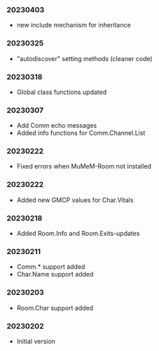 ### 20230403

  * new include mechanism for inheritance

### 20230325

  * "autodiscover" setting methods (cleaner code)

### 20230318

  * Global class functions updated

### 20230307

  * Add Comm echo messages
  * Added info functions for Comm.Channel.List

### 20230222

  * Fixed errors when MuMeM-Room not installed

### 20230222

  * Added new GMCP values for Char.Vitals

### 20230218

  * Added Room.Info and Room.Exits-updates

### 20230211

  * Comm.* support added
  * Char.Name support added

### 20230203

  * Room.Char support added

### 20230202

  * Initial version

